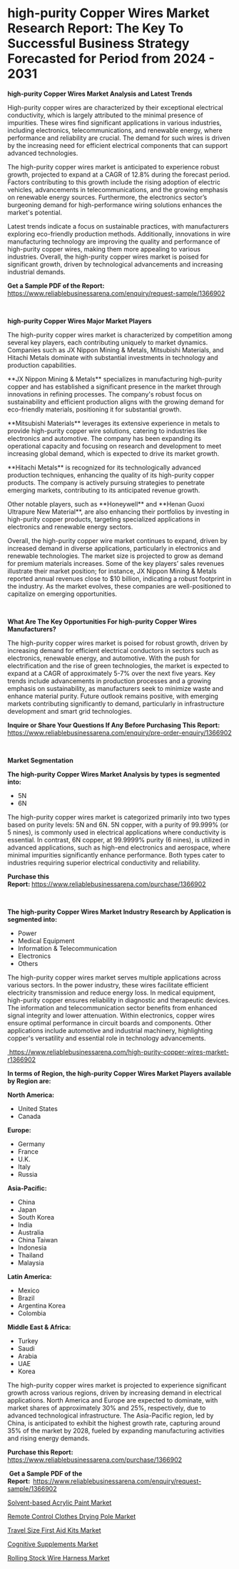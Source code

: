 <p><h1>high-purity Copper Wires Market Research Report: The Key To Successful Business Strategy Forecasted for Period from 2024 - 2031</h1></p><p><strong>high-purity Copper Wires Market Analysis and Latest Trends</strong></p>
<p><p>High-purity copper wires are characterized by their exceptional electrical conductivity, which is largely attributed to the minimal presence of impurities. These wires find significant applications in various industries, including electronics, telecommunications, and renewable energy, where performance and reliability are crucial. The demand for such wires is driven by the increasing need for efficient electrical components that can support advanced technologies.</p><p>The high-purity copper wires market is anticipated to experience robust growth, projected to expand at a CAGR of 12.8% during the forecast period. Factors contributing to this growth include the rising adoption of electric vehicles, advancements in telecommunications, and the growing emphasis on renewable energy sources. Furthermore, the electronics sector’s burgeoning demand for high-performance wiring solutions enhances the market's potential.</p><p>Latest trends indicate a focus on sustainable practices, with manufacturers exploring eco-friendly production methods. Additionally, innovations in wire manufacturing technology are improving the quality and performance of high-purity copper wires, making them more appealing to various industries. Overall, the high-purity copper wires market is poised for significant growth, driven by technological advancements and increasing industrial demands.</p></p>
<p><strong>Get a Sample PDF of the Report:&nbsp;</strong> <a href="https://www.reliablebusinessarena.com/enquiry/request-sample/1366902?utm_campaign=1841&utm_medium=2&utm_source=Github&utm_content=ia&utm_term=06122024&utm_id=high-purity-copper-wires">https://www.reliablebusinessarena.com/enquiry/request-sample/1366902</a></p>
<p>&nbsp;</p>
<p><strong>high-purity Copper Wires Major Market Players</strong></p>
<p><p>The high-purity copper wires market is characterized by competition among several key players, each contributing uniquely to market dynamics. Companies such as JX Nippon Mining & Metals, Mitsubishi Materials, and Hitachi Metals dominate with substantial investments in technology and production capabilities.</p><p>**JX Nippon Mining & Metals** specializes in manufacturing high-purity copper and has established a significant presence in the market through innovations in refining processes. The company's robust focus on sustainability and efficient production aligns with the growing demand for eco-friendly materials, positioning it for substantial growth.</p><p>**Mitsubishi Materials** leverages its extensive experience in metals to provide high-purity copper wire solutions, catering to industries like electronics and automotive. The company has been expanding its operational capacity and focusing on research and development to meet increasing global demand, which is expected to drive its market growth.</p><p>**Hitachi Metals** is recognized for its technologically advanced production techniques, enhancing the quality of its high-purity copper products. The company is actively pursuing strategies to penetrate emerging markets, contributing to its anticipated revenue growth.</p><p>Other notable players, such as **Honeywell** and **Henan Guoxi Ultrapure New Material**, are also enhancing their portfolios by investing in high-purity copper products, targeting specialized applications in electronics and renewable energy sectors.</p><p>Overall, the high-purity copper wire market continues to expand, driven by increased demand in diverse applications, particularly in electronics and renewable technologies. The market size is projected to grow as demand for premium materials increases. Some of the key players’ sales revenues illustrate their market position; for instance, JX Nippon Mining & Metals reported annual revenues close to $10 billion, indicating a robust footprint in the industry. As the market evolves, these companies are well-positioned to capitalize on emerging opportunities.</p></p>
<p>&nbsp;</p>
<p><strong>What Are The Key Opportunities For high-purity Copper Wires Manufacturers?</strong></p>
<p><p>The high-purity copper wires market is poised for robust growth, driven by increasing demand for efficient electrical conductors in sectors such as electronics, renewable energy, and automotive. With the push for electrification and the rise of green technologies, the market is expected to expand at a CAGR of approximately 5-7% over the next five years. Key trends include advancements in production processes and a growing emphasis on sustainability, as manufacturers seek to minimize waste and enhance material purity. Future outlook remains positive, with emerging markets contributing significantly to demand, particularly in infrastructure development and smart grid technologies.</p></p>
<p><strong>Inquire or Share Your Questions If Any Before Purchasing This Report:</strong> <a href="https://www.reliablebusinessarena.com/enquiry/pre-order-enquiry/1366902?utm_campaign=1841&utm_medium=2&utm_source=Github&utm_content=ia&utm_term=06122024&utm_id=high-purity-copper-wires">https://www.reliablebusinessarena.com/enquiry/pre-order-enquiry/1366902</a></p>
<p>&nbsp;</p>
<p><strong>Market Segmentation</strong></p>
<p><strong>The high-purity Copper Wires Market Analysis by types is segmented into:</strong></p>
<p><ul><li>5N</li><li>6N</li></ul></p>
<p><p>The high-purity copper wires market is categorized primarily into two types based on purity levels: 5N and 6N. 5N copper, with a purity of 99.999% (or 5 nines), is commonly used in electrical applications where conductivity is essential. In contrast, 6N copper, at 99.9999% purity (6 nines), is utilized in advanced applications, such as high-end electronics and aerospace, where minimal impurities significantly enhance performance. Both types cater to industries requiring superior electrical conductivity and reliability.</p></p>
<p><strong>Purchase this Report:&nbsp;</strong><a href="https://www.reliablebusinessarena.com/purchase/1366902?utm_campaign=1841&utm_medium=2&utm_source=Github&utm_content=ia&utm_term=06122024&utm_id=high-purity-copper-wires">https://www.reliablebusinessarena.com/purchase/1366902</a></p>
<p>&nbsp;</p>
<p><strong>The high-purity Copper Wires Market Industry Research by Application is segmented into:</strong></p>
<p><ul><li>Power</li><li>Medical Equipment</li><li>Information & Telecommunication</li><li>Electronics</li><li>Others</li></ul></p>
<p><p>The high-purity copper wires market serves multiple applications across various sectors. In the power industry, these wires facilitate efficient electricity transmission and reduce energy loss. In medical equipment, high-purity copper ensures reliability in diagnostic and therapeutic devices. The information and telecommunication sector benefits from enhanced signal integrity and lower attenuation. Within electronics, copper wires ensure optimal performance in circuit boards and components. Other applications include automotive and industrial machinery, highlighting copper's versatility and essential role in technology advancements.</p></p>
<p><a href="https://www.reliablebusinessarena.com/high-purity-copper-wires-market-r1366902?utm_campaign=1841&utm_medium=2&utm_source=Github&utm_content=ia&utm_term=06122024&utm_id=high-purity-copper-wires">&nbsp;https://www.reliablebusinessarena.com/high-purity-copper-wires-market-r1366902</a></p>
<p><strong>In terms of Region, the high-purity Copper Wires Market Players available by Region are:</strong></p>
<p>
    <p> <strong> North America: </strong>
        <ul>
            <li>United States</li>
            <li>Canada</li>
        </ul>
        </p> 
    <p> <strong> Europe: </strong>
        <ul>
            <li>Germany</li>
            <li>France</li>
            <li>U.K.</li>
            <li>Italy</li>
            <li>Russia</li>
        </ul>
        </p> 
    <p> <strong> Asia-Pacific: </strong>
        <ul>
            <li>China</li>
            <li>Japan</li>
            <li>South Korea</li>
            <li>India</li>
            <li>Australia</li>
            <li>China Taiwan</li>
            <li>Indonesia</li>
            <li>Thailand</li>
            <li>Malaysia</li>
        </ul>
        </p> 
    <p> <strong> Latin America: </strong>
        <ul>
            <li>Mexico</li>
            <li>Brazil</li>
            <li>Argentina Korea</li>
            <li>Colombia</li>
        </ul>
        </p> 
    <p> <strong> Middle East & Africa: </strong>
        <ul>
            <li>Turkey</li>
            <li>Saudi</li>
            <li>Arabia</li>
            <li>UAE</li>
            <li>Korea</li>
        </ul>
    </p>
    </p>
<p><p>The high-purity copper wires market is projected to experience significant growth across various regions, driven by increasing demand in electrical applications. North America and Europe are expected to dominate, with market shares of approximately 30% and 25%, respectively, due to advanced technological infrastructure. The Asia-Pacific region, led by China, is anticipated to exhibit the highest growth rate, capturing around 35% of the market by 2028, fueled by expanding manufacturing activities and rising energy demands.</p></p>
<p><strong>Purchase this Report: </strong><a href="https://www.reliablebusinessarena.com/purchase/1366902?utm_campaign=1841&utm_medium=2&utm_source=Github&utm_content=ia&utm_term=06122024&utm_id=high-purity-copper-wires">https://www.reliablebusinessarena.com/purchase/1366902</a></p>
<p>&nbsp;<strong>Get a Sample PDF of the Report:&nbsp;&nbsp;</strong><a href="https://www.reliablebusinessarena.com/enquiry/request-sample/1366902?utm_campaign=1841&utm_medium=2&utm_source=Github&utm_content=ia&utm_term=06122024&utm_id=high-purity-copper-wires">https://www.reliablebusinessarena.com/enquiry/request-sample/1366902</a></p>
<p><strong></strong></p>
<p><p><a href="https://issuu.com/reportprime-2/docs/solvent-based-acrylic-paint-market-size-2030.pptx?utm_campaign=1841&utm_medium=2&utm_source=Github&utm_content=ia&utm_term=06122024&utm_id=high-purity-copper-wires">Solvent-based Acrylic Paint Market</a></p><p><a href="https://issuu.com/reportprime-2/docs/remote-control-clothes-drying-pole-market-size-203?utm_campaign=1841&utm_medium=2&utm_source=Github&utm_content=ia&utm_term=06122024&utm_id=high-purity-copper-wires">Remote Control Clothes Drying Pole Market</a></p><p><a href="https://www.linkedin.com/pulse/travel-size-first-aid-kits-market-expansion-analysis-challenges-v5a7e?utm_campaign=1841&utm_medium=2&utm_source=Github&utm_content=ia&utm_term=06122024&utm_id=high-purity-copper-wires">Travel Size First Aid Kits Market</a></p><p><a href="https://www.linkedin.com/pulse/compreh-proposis-fbaif?utm_campaign=1841&utm_medium=2&utm_source=Github&utm_content=ia&utm_term=06122024&utm_id=high-purity-copper-wires">Cognitive Supplements Market</a></p><p><a href="https://github.com/julyju69/Market-Research-Report-List-5/blob/main/rolling-stock-wire-harness-market.md?utm_campaign=1841&utm_medium=2&utm_source=Github&utm_content=ia&utm_term=06122024&utm_id=high-purity-copper-wires">Rolling Stock Wire Harness Market</a></p></p>